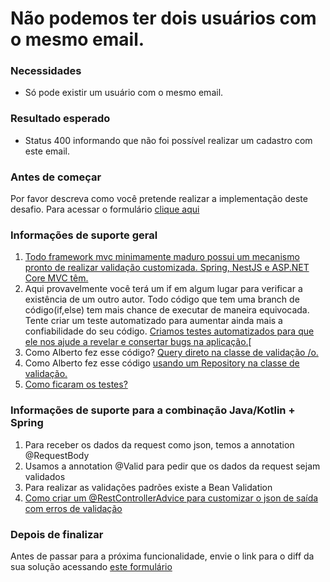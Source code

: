 # Não podemos ter dois usuários com o mesmo email.

### Necessidades

*   Só pode existir um usuário com o mesmo email.

### Resultado esperado

*   Status 400 informando que não foi possível realizar um cadastro com este email.

### Antes de começar

Por favor descreva como você pretende realizar a implementação deste desafio. Para acessar o formulário [clique aqui](https://forms.gle/CsLKcN3rGYY9oT5v7)

### **Informações de suporte geral**

1.  [Todo framework mvc minimamente maduro possui um mecanismo pronto de realizar validação customizada. Spring, NestJS e ASP.NET Core MVC têm.](https://youtu.be/SygOC4d_N5w)
2.  Aqui provavelmente você terá um if em algum lugar para verificar a existência de um outro autor. Todo código que tem uma branch de código(if,else) tem mais chance de executar de maneira equivocada. Tente criar um teste automatizado para aumentar ainda mais a confiabilidade do seu código. [Criamos testes automatizados para que ele nos ajude a revelar e consertar bugs na aplicação.​](https://youtu.be/vCnhwbkX3EA)[
3.  Como Alberto fez esse código? [Query direto na classe de validação /o\.](https://youtu.be/PLrRFyMDBpY)
4.  Como Alberto fez esse código [usando um Repository na classe de validação.](https://youtu.be/Wn-dk9yTids)
5. [Como ficaram os testes?](https://youtu.be/AQEgmiqt2pw)

### Informações de suporte para a combinação Java/Kotlin + Spring

1.  Para receber os dados da request como json, temos a annotation @RequestBody
2.  Usamos a annotation @Valid para pedir que os dados da request sejam validados
3.  Para realizar as validações padrões existe a Bean Validation
4.  [Como criar um @RestControllerAdvice para customizar o json de saída com erros de validação](https://youtu.be/H6aM-4RaRrE)

### Depois de finalizar
Antes de passar para a próxima funcionalidade, envie o link para o diff da sua solução acessando [este formulário](https://forms.gle/CX8L1j1KRwaSzXZP7)
